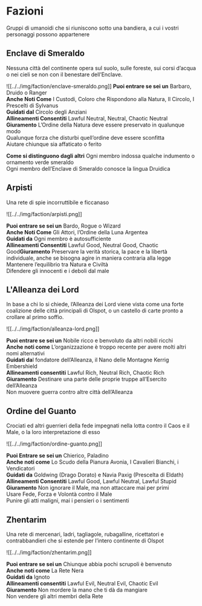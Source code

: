 # Fazioni

Gruppi di umanoidi che si riuniscono sotto una bandiera, a cui i vostri personaggi possono appartenere

## Enclave di Smeraldo

Nessuna città del continente opera sul suolo, sulle foreste, sui corsi d’acqua o nei cieli se non con il benestare dell’Enclave.

![[../../img/faction/enclave-smeraldo.png]]
**Puoi entrare se sei un** Barbaro, Druido o Ranger  
**Anche Noti Come** I Custodi, Coloro che Rispondono alla Natura, Il Circolo, I Prescelti di Sylvanus  
**Guidati dal** Circolo degli Anziani  
**Allineamenti Consentiti** Lawful Neutral, Neutral, Chaotic Neutral  
**Giuramento** L’Ordine della Natura deve essere preservato in qualunque modo  
Qualunque forza che disturbi quell’ordine deve essere sconfitta  
Aiutare chiunque sia affaticato o ferito

**Come si distinguono dagli altri** Ogni membro indossa qualche indumento o ornamento verde smeraldo  
Ogni membro dell’Enclave di Smeraldo conosce la lingua Druidica

## Arpisti

Una rete di spie incorruttibile e ficcanaso

![[../../img/faction/arpisti.png]]

**Puoi entrare se sei un** Bardo, Rogue o Wizard  
**Anche Noti Come** Gli Attori, l’Ordine della Luna Argentea  
**Guidati da** Ogni membro è autosufficiente  
**Allineamenti Consentiti** Lawful Good, Neutral Good, Chaotic Good**Giuramento** Preservare la verità storica, la pace e la libertà individuale, anche se bisogna agire in maniera contraria alla legge  
Mantenere l’equilibrio tra Natura e Civiltà  
Difendere gli innocenti e i deboli dal male

## L'Alleanza dei Lord

In base a chi lo si chiede, l’Alleanza dei Lord viene vista come una forte coalizione delle città principali di Olspot, o un castello di carte pronto a crollare al primo soffio.

![[../../img/faction/alleanza-lord.png]]

**Puoi entrare se sei un** Nobile ricco e benvoluto da altri nobili ricchi  
**Anche noti come** L’organizzazione è troppo recente per avere molti altri nomi alternativi  
**Guidati da**l fondatore dell’Alleanza, il Nano delle Montagne Kerrig Embershield  
**Allineamenti consentiti** Lawful Rich, Neutral Rich, Chaotic Rich  
**Giuramento** Destinare una parte delle proprie truppe all’Esercito dell’Alleanza  
Non muovere guerra contro altre città dell’Alleanza

## Ordine del Guanto

Crociati ed altri guerrieri della fede impegnati nella lotta contro il Caos e il Male, o la loro interpretazione di esso  

![[../../img/faction/ordine-guanto.png]]

**Puoi Entrare se sei un** Chierico, Paladino  
**Anche noti come** Lo Scudo della Pianura Avonia, I Cavalieri Bianchi, i Vendicatori  
**Guidati da** Goldwing (Drago Dorato) e Navia Paxig (Prescelta di Eldath)  
**Allineamenti Consentiti** Lawful Good, Lawful Neutral, Lawful Stupid  
**Giuramento** Non ignorare il Male, ma non attaccare mai per primi  
Usare Fede, Forza e Volontà contro il Male  
Punire gli atti maligni, mai i pensieri o i sentimenti

## Zhentarim

Una rete di mercenari, ladri, tagliagole, rubagalline, ricettatori e contrabbandieri che si estende per l’intero continente di Olspot

![[../../img/faction/zhentarim.png]]

**Puoi entrare se sei un** Chiunque abbia pochi scrupoli è benvenuto  
**Anche noti come** La Rete Nera  
**Guidati da** Ignoto  
**Allineamenti consentiti** Lawful Evil, Neutral Evil, Chaotic Evil  
**Giuramento** Non mordere la mano che ti dà da mangiare  
Non vendere gli altri membri della Rete